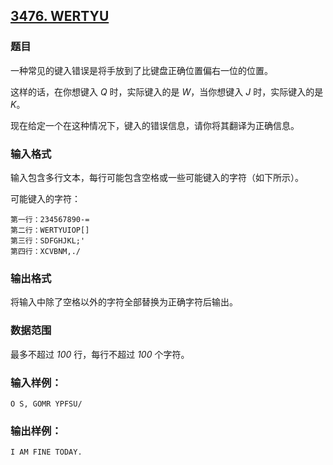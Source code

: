 ## [3476. WERTYU](https://www.acwing.com/problem/content/3479/)

### 题目

一种常见的键入错误是将手放到了比键盘正确位置偏右一位的位置。

这样的话，在你想键入 *Q* 时，实际键入的是 *W*，当你想键入 *J* 时，实际键入的是 *K*。

现在给定一个在这种情况下，键入的错误信息，请你将其翻译为正确信息。

### 输入格式

输入包含多行文本，每行可能包含空格或一些可能键入的字符（如下所示）。

可能键入的字符：

```
第一行：234567890-=
第二行：WERTYUIOP[]
第三行：SDFGHJKL;'
第四行：XCVBNM,./
```

### 输出格式

将输入中除了空格以外的字符全部替换为正确字符后输出。

### 数据范围

最多不超过 *100* 行，每行不超过 *100* 个字符。

### 输入样例：

```
O S, GOMR YPFSU/
```

### 输出样例：

```
I AM FINE TODAY.
```
